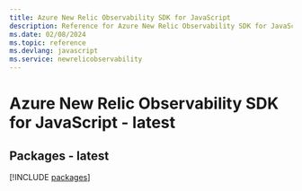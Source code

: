 ```yaml
---
title: Azure New Relic Observability SDK for JavaScript
description: Reference for Azure New Relic Observability SDK for JavaScript
ms.date: 02/08/2024
ms.topic: reference
ms.devlang: javascript
ms.service: newrelicobservability
---
```

# Azure New Relic Observability SDK for JavaScript - latest
## Packages - latest
[!INCLUDE [packages](new-relic-observability-index.md)]
